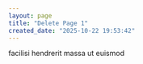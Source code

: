 ```yaml
---
layout: page
title: "Delete Page 1"
created_date: "2025-10-22 19:53:42"
---
```


facilisi hendrerit massa ut euismod 
